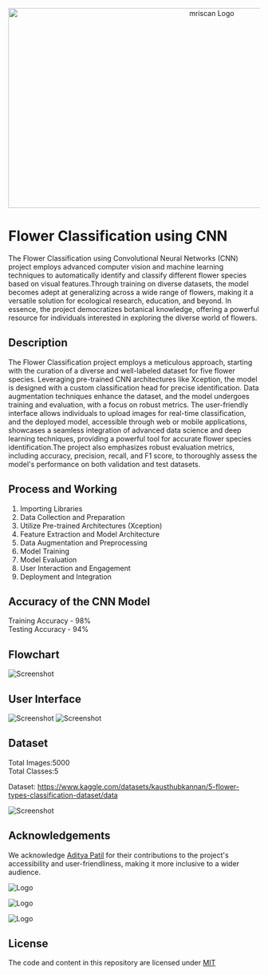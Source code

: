 <p align="center">
  <img src=https://i.imgur.com/32iIUQQ.jpg alt="mriscan Logo" width="800" height="400">
</p>



# Flower Classification using CNN

The Flower Classification using Convolutional Neural Networks (CNN) project employs advanced computer vision and machine learning techniques to automatically identify and classify different flower species based on visual features.Through training on diverse datasets, the model becomes adept at generalizing across a wide range of flowers, making it a versatile solution for ecological research, education, and beyond. In essence, the project democratizes botanical knowledge, offering a powerful resource for individuals interested in exploring the diverse world of flowers.


## Description
The Flower Classification project employs a meticulous approach, starting with the curation of a diverse and well-labeled dataset for five flower species. Leveraging pre-trained CNN architectures like Xception, the model is designed with a custom classification head for precise identification. Data augmentation techniques enhance the dataset, and the model undergoes training and evaluation, with a focus on robust metrics. The user-friendly interface allows individuals to upload images for real-time classification, and the deployed model, accessible through web or mobile applications, showcases a seamless integration of advanced data science and deep learning techniques, providing a powerful tool for accurate flower species identification.The project also emphasizes robust evaluation metrics, including accuracy, precision, recall, and F1 score, to thoroughly assess the model's performance on both validation and test datasets.


## Process and Working
1) Importing Libraries
2) Data Collection and Preparation
3) Utilize Pre-trained Architectures (Xception)
4) Feature Extraction and Model Architecture
5) Data Augmentation and Preprocessing
6) Model Training
7) Model Evaluation
8) User Interaction and Engagement
9) Deployment and Integration

## Accuracy of the CNN Model
Training Accuracy - 98%   
Testing Accuracy - 94%

## Flowchart
![Screenshot](https://i.imgur.com/1fNJEac.png)

## User Interface
![Screenshot](https://i.imgur.com/toSWmWF.png)
![Screenshot](https://i.imgur.com/Hp9LNtB.png)

## Dataset
Total Images:5000    
Total Classes:5

Dataset: https://www.kaggle.com/datasets/kausthubkannan/5-flower-types-classification-dataset/data

![Screenshot](https://i.imgur.com/lbpT9mz.png)
## Acknowledgements
We acknowledge [Aditya Patil](https://github.com/Adityathere) for their contributions to the project's accessibility and user-friendliness, making it more inclusive to a wider audience.


![Logo](https://www.gradio.app/_app/immutable/assets/gradio.8a5e8876.svg)

![Logo](https://jupyter.org/assets/logos/rectanglelogo-greytext-orangebody-greymoons.svg)

![Logo](https://www.kaggle.com/static/images/site-logo.svg)

## License
The code and content in this repository are licensed under [MIT](https://choosealicense.com/licenses/mit/)


